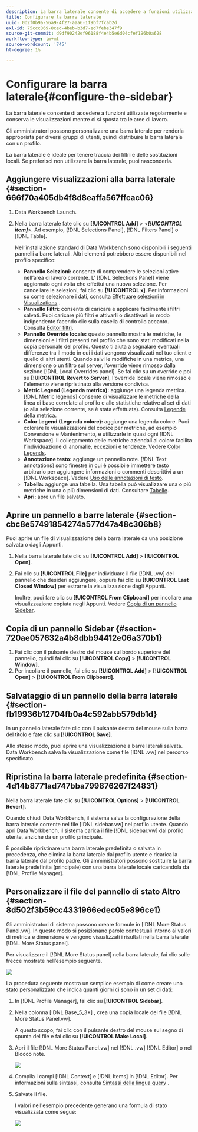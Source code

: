 ```yaml
---
description: La barra laterale consente di accedere a funzioni utilizzate regolarmente e conserva le visualizzazioni mentre ci si sposta tra le aree di lavoro.
title: Configurare la barra laterale
uuid: 0d2f0b9a-56a9-4f27-aaa6-1f9bf7fcab2d
exl-id: 75ccc869-8ced-4beb-b3d7-ed7febe347f9
source-git-commit: d9df90242ef96188f4e4b5e6d04cfef196b0a628
workflow-type: tm+mt
source-wordcount: '745'
ht-degree: 1%

---
```


# Configurare la barra laterale{#configure-the-sidebar}

La barra laterale consente di accedere a funzioni utilizzate regolarmente e conserva le visualizzazioni mentre ci si sposta tra le aree di lavoro.

Gli amministratori possono personalizzare una barra laterale per renderla appropriata per diversi gruppi di utenti, quindi distribuire la barra laterale con un profilo.

La barra laterale è ideale per tenere traccia dei filtri e delle sostituzioni locali. Se preferisci non utilizzare la barra laterale, puoi nasconderla.

## Aggiungere visualizzazioni alla barra laterale {#section-666f70a405db4f8d8eaffa567ffcac06}

1. Data Workbench Launch.
1. Nella barra laterale fate clic su **[!UICONTROL Add]** > *&lt;**[!UICONTROL item]**>*. Ad esempio, [!DNL Selections Panel], [!DNL Filters Panel] o [!DNL Table].

   Nell’installazione standard di Data Workbench sono disponibili i seguenti pannelli a barre laterali. Altri elementi potrebbero essere disponibili nel profilo specifico:

   * **Pannello Selezioni:** consente di comprendere le selezioni attive nell’area di lavoro corrente. L’ [!DNL Selections Panel] viene aggiornato ogni volta che effettui una nuova selezione. Per cancellare le selezioni, fai clic su **[!UICONTROL x]**. Per informazioni su come selezionare i dati, consulta [Effettuare selezioni in Visualizations](../../home/c-get-started/c-vis/c-sel-vis/c-sel-vis.md#concept-012870ec22c7476e9afbf3b8b2515746) .
   * **Pannello Filtri:** consente di caricare e applicare facilmente i filtri salvati. Puoi caricare più filtri e attivarli o disattivarli in modo indipendente facendo clic sulla casella di controllo accanto. Consulta [Editor filtri](../../home/c-get-started/c-analysis-vis/c-filter-editors/c-filter-editors.md#concept-2f343ecbed8240f18b0c1f1eccef11e3).
   * **Pannello Override locale:** questo pannello mostra le metriche, le dimensioni e i filtri presenti nel profilo che sono stati modificati nella copia personale del profilo. Questo ti aiuta a segnalare eventuali differenze tra il modo in cui i dati vengono visualizzati nel tuo client e quello di altri utenti. Quando salvi le modifiche in una metrica, una dimensione o un filtro sul server, l’override viene rimosso dalla sezione [!DNL Local Overrides panel]. Se fai clic su un override e poi su **[!UICONTROL Revert to Server]**, l&#39;override locale viene rimosso e l&#39;elemento viene ripristinato alla versione condivisa.
   * **Metric Legend (Legenda metrica):**  aggiunge una legenda metrica. [!DNL Metric legends] consente di visualizzare le metriche della linea di base correlate al profilo e alle statistiche relative al set di dati (o alla selezione corrente, se è stata effettuata). Consulta [Legende della metrica](../../home/c-get-started/c-analysis-vis/c-legends/c-metric-leg.md#concept-e7195bc8f7844ae295bda3a88b028d5b).
   * **Color Legend (Legenda colore):**  aggiunge una legenda colore. Puoi colorare le visualizzazioni del codice per metriche, ad esempio Conversione e Mantenimento, e utilizzarle in quasi ogni [!DNL Workspace]. Il collegamento delle metriche aziendali al colore facilita l’individuazione di anomalie, eccezioni e tendenze. Vedere [Color Legends](../../home/c-get-started/c-analysis-vis/c-legends/c-color-leg.md#concept-f84d51dc0d6547f981d0642fc2d01358).
   * **Annotazione testo:** aggiunge un pannello note. [!DNL Text annotations] sono finestre in cui è possibile immettere testo arbitrario per aggiungere informazioni o commenti descrittivi a un  [!DNL Workspace]. Vedere [Uso delle annotazioni di testo](../../home/c-get-started/c-analysis-vis/c-annots/c-text-annots.md#concept-55b4aa3e0c58470b8e3c9d452e12a777).
   * **Tabella:** aggiunge una tabella. Una tabella può visualizzare una o più metriche in una o più dimensioni di dati. Consultare [Tabelle](../../home/c-get-started/c-analysis-vis/c-tables/c-tables.md#concept-c632cb8ad9724f90ac5c294d52ae667f).
   * **Apri:** apre un file salvato.

## Aprire un pannello a barre laterale {#section-cbc8e57491854274a577d47a48c306b8}

Puoi aprire un file di visualizzazione della barra laterale da una posizione salvata o dagli Appunti.

1. Nella barra laterale fate clic su **[!UICONTROL Add]** > **[!UICONTROL Open]**.
1. Fai clic su **[!UICONTROL File]** per individuare il file [!DNL .vw] del pannello che desideri aggiungere, oppure fai clic su **[!UICONTROL Last Closed Window]** per estrarre la visualizzazione dagli Appunti.

   Inoltre, puoi fare clic su **[!UICONTROL From Clipboard]** per incollare una visualizzazione copiata negli Appunti. Vedere [Copia di un pannello Sidebar](../../home/c-get-started/c-config-sidebar.md#section-720ae057632a4b8dbb94412e06a370b1).

## Copia di un pannello Sidebar {#section-720ae057632a4b8dbb94412e06a370b1}

1. Fai clic con il pulsante destro del mouse sul bordo superiore del pannello, quindi fai clic su **[!UICONTROL Copy]** > **[!UICONTROL Window]**.
1. Per incollare il pannello, fai clic su **[!UICONTROL Add]** > **[!UICONTROL Open]** > **[!UICONTROL From Clipboard]**.

## Salvataggio di un pannello della barra laterale {#section-fb19936b12704fb0a4c592abb579db1d}

In un pannello laterale fate clic con il pulsante destro del mouse sulla barra del titolo e fate clic su **[!UICONTROL Save]**.

Allo stesso modo, puoi aprire una visualizzazione a barre laterali salvata. Data Workbench salva la visualizzazione come file [!DNL .vw] nel percorso specificato.

## Ripristina la barra laterale predefinita {#section-4d14b8771ad747bba799876267f24831}

Nella barra laterale fate clic su **[!UICONTROL Options]** > **[!UICONTROL Revert]**.

Quando chiudi Data Workbench, il sistema salva la configurazione della barra laterale corrente nel file [!DNL sidebar.vw] nel profilo utente. Quando apri Data Workbench, il sistema carica il file [!DNL sidebar.vw] dal profilo utente, anziché da un profilo principale.

È possibile ripristinare una barra laterale predefinita o salvata in precedenza, che elimina la barra laterale dal profilo utente e ricarica la barra laterale dal profilo padre. Gli amministratori possono sostituire la barra laterale predefinita (principale) con una barra laterale locale caricandola da [!DNL Profile Manager].

## Personalizzare il file del pannello di stato Altro {#section-8d502f3b59cc4331966edec05e896ce1}

Gli amministratori di sistema possono creare formule in [!DNL More Status Panel.vw]. In questo modo si posizionano parole contestuali intorno ai valori di metrica e dimensione e vengono visualizzati i risultati nella barra laterale [!DNL More Status panel].

Per visualizzare il [!DNL More Status panel] nella barra laterale, fai clic sulle frecce mostrate nell’esempio seguente.

![](assets/more_status_panel_arrows.png)

La procedura seguente mostra un semplice esempio di come creare uno stato personalizzato che indica quanti giorni ci sono in un set di dati:

1. In [!DNL Profile Manager], fai clic su **[!UICONTROL Sidebar\]**.

1. Nella colonna [!DNL Base_5_3*] , crea una copia locale del file [!DNL More Status Panel.vw].

   A questo scopo, fai clic con il pulsante destro del mouse sul segno di spunta del file e fai clic su **[!UICONTROL Make Local]**.

1. Apri il file [!DNL More Status Panel.vw] nel [!DNL .vw] [!DNL Editor] o nel Blocco note.

   ![](assets/more_status_panel_file.png)

1. Compila i campi [!DNL Context] e [!DNL Items] in [!DNL Editor]. Per informazioni sulla sintassi, consulta [Sintassi della lingua query](../../home/c-get-started/c-qry-lang-syntx/c-qry-lang-syntx.md#concept-15d1d3f5164a47d49468c5acb7299d9f) .

1. Salvate il file.

   I valori nell&#39;esempio precedente generano una formula di stato visualizzata come segue:

   ![](assets/more_status_panel.png)
